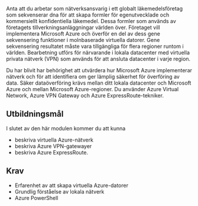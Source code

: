 Anta att du arbetar som nätverksansvarig i ett globalt läkemedelsföretag som sekvenserar dna för att skapa formler för egenutvecklade och kommersiellt konfidentiella läkemedel. Dessa formler som används av företagets tillverkningsanläggningar världen över. Företaget vill implementera Microsoft Azure och överför en del av dess gene sekvensering funktioner i molnbaserade virtuella datorer. Gene sekvensering resultatet måste vara tillgängliga för flera regioner runtom i världen. Bearbetning utförs för närvarande i lokala datacenter med virtuella privata nätverk (VPN) som används för att ansluta datacenter i varje region.

Du har blivit har behörighet att utvärdera hur Microsoft Azure implementerar nätverk och för att identifiera om ger lämplig säkerhet för överföring av data. Säker dataöverföring krävs mellan ditt lokala datacenter och Microsoft Azure och mellan Microsoft Azure-regioner. Du använder Azure Virtual Network, Azure VPN Gateway och Azure ExpressRoute-tekniker.

## <a name="learning-objectives"></a>Utbildningsmål

I slutet av den här modulen kommer du att kunna

- beskriva virtuella Azure-nätverk
- beskriva Azure VPN-gatewayer
- beskriva Azure ExpressRoute.

## <a name="prerequisites"></a>Krav

- Erfarenhet av att skapa virtuella Azure-datorer
- Grundlig förståelse av lokala nätverk
- Azure PowerShell
